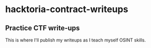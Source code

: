 # hacktoria-contract-writeups
## Practice CTF write-ups
This is where I'll publish my writeups as I teach myself OSINT skills.
